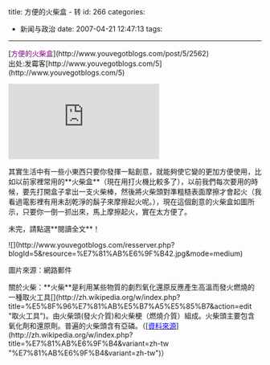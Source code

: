 title: 方便的火柴盒 - 转
id: 266
categories:
  - 新闻与政治
date: 2007-04-21 12:47:13
tags:
---

<div id="msgcns!9697D6160EFEBC17!1045" class="bvMsg"><div>[<font color="#800080">方便的火柴盒</font>](http://www.youvegotblogs.com/post/5/2562) </div>
<div>出处:发霉客[http://www.youvegotblogs.com/5](http://www.youvegotblogs.com/5)</div>
<div>

<font color="#800080">![](http://www.youvegotblogs.com/resserver.php?blogId=5&amp;resource=%E7%81%AB%E6%9F%B4.jpg&amp;mode=medium)</font>
<p>其實生活中有一些小東西只要你發揮一點創意，就能夠使它變的更加方便使用，比如以前家裡常用的**火柴盒**（現在用打火機比較多了），以前我們每次要用的時候，要先打開盒子拿出一支火柴棒，然後將火柴頭對準粗糙表面摩擦才會起火（我看過電影裡有用未刮乾淨的鬍子來摩擦起火呢。），現在這個創意的火柴盒如圖所示，只要你一倒一抓出來，馬上摩擦起火，實在太方便了。
<p>未完，請點選**閱讀全文**！

<p align="left">
<p>![](http://www.youvegotblogs.com/resserver.php?blogId=5&amp;resource=%E7%81%AB%E6%9F%B42.jpg&amp;mode=medium)
<p>圖片來源：網路郵件
<p>關於火柴：**火柴**是利用某些物質的劇烈氧化還原反應產生高溫而發火燃燒的一種取火工具[](http://zh.wikipedia.org/w/index.php?title=%E5%8F%96%E7%81%AB%E5%B7%A5%E5%85%B7&amp;action=edit "取火工具")。由火柴頭(發火介質)和火柴梗（燃燒介質）組成。火柴頭主要包含氧化劑和還原劑。普遍的火柴頭含有亞磷。（[<u><font color="#0000ff">資料來源</font></u>](http://zh.wikipedia.org/w/index.php?title=%E7%81%AB%E6%9F%B4&amp;variant=zh-tw "%E7%81%AB%E6%9F%B4&amp;variant=zh-tw")）
</div></div>